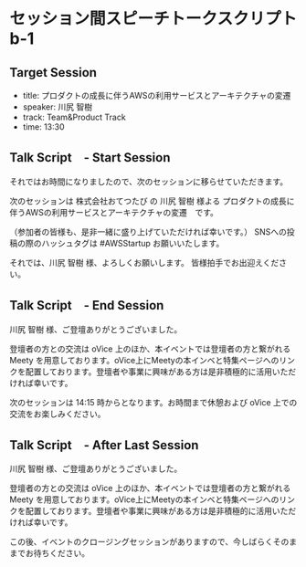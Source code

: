 # セッション間スピーチトークスクリプト b-1

## Target Session
- title: プロダクトの成長に伴うAWSの利用サービスとアーキテクチャの変遷
- speaker: 川尻 智樹
- track: Team&Product Track
- time: 13:30

## Talk Script　- Start Session

それではお時間になりましたので、次のセッションに移らせていただきます。

次のセッションは 株式会社おてつたび の 川尻 智樹 様よる プロダクトの成長に伴うAWSの利用サービスとアーキテクチャの変遷　です。

（参加者の皆様も、是非一緒に盛り上げていただければ幸いです。）
SNSへの投稿の際のハッシュタグは #AWSStartup お願いいたします。

それでは、川尻 智樹 様、よろしくお願いします。
皆様拍手でお出迎えください。

## Talk Script　- End Session

川尻 智樹 様、ご登壇ありがとうございました。

登壇者の方との交流は oVice 上のほか、本イベントでは登壇者の方と繋がれる Meety を用意しております。oVice上にMeetyの本インベと特集ページへのリンクを配置しております。登壇者や事業に興味がある方は是非積極的に活用いただければ幸いです。

次のセッションは 14:15 時からとなります。お時間まで休憩および oVice 上での交流をお楽しみください。

## Talk Script　- After Last Session

川尻 智樹 様、ご登壇ありがとうございました。

登壇者の方との交流は oVice 上のほか、本イベントでは登壇者の方と繋がれる Meety を用意しております。oVice上にMeetyの本インベと特集ページへのリンクを配置しております。登壇者や事業に興味がある方は是非積極的に活用いただければ幸いです。

この後、イベントのクロージングセッションがありますので、今しばらくそのままでお待ちください。
